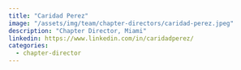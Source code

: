 ```yaml
---
title: "Caridad Perez"
image: "/assets/img/team/chapter-directors/caridad-perez.jpeg"
description: "Chapter Director, Miami"
linkedin: https://www.linkedin.com/in/caridadperez/
categories:
  - chapter-director
---
```

